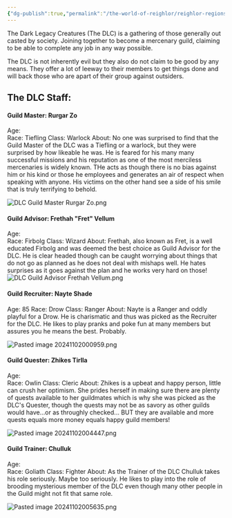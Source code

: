```yaml
---
{"dg-publish":true,"permalink":"/the-world-of-reighlor/reighlor-regions/kingdom-of-leloria/joleria/guilds-of-joleria/the-dlc/the-dark-legacy-creatures/"}
---
```


The Dark Legacy Creatures (The DLC) is a gathering of those generally out casted by society. Joining together to become a mercenary guild, claiming to be able to complete any job in any way possible. 

The DLC is not inherently evil but they also do not claim to be good by any means. They offer a lot of leeway to their members to get things done and will back those who are apart of their group against outsiders. 

## The DLC Staff:
#### Guild Master: Rurgar Zo
Age:  
Race:  Tiefling
Class: Warlock
About: No one was surprised to find that the Guild Master of the DLC was a Tiefling or a warlock, but they were surprised by how likeable he was. He is feared for his many many successful missions and his reputation as one of the most merciless mercenaries is widely known. THe acts as though there is no bias against him or his kind or those he employees and generates an air of respect when speaking with anyone. His victims on the other hand see a side of his smile that is truly terrifying to behold. 

<div class="transclusion internal-embed is-loaded"><div class="markdown-embed">



![DLC Guild Master Rurgar Zo.png](/img/user/Z%20NPC%20Pics/DLC%20NPC%20Pics/DLC%20Guild%20Master%20Rurgar%20Zo.png)

</div></div>

#### Guild Advisor: Frethah "Fret" Vellum
Age:  
Race:  Firbolg
Class: Wizard
About: Frethah, also known as Fret, is a well educated Firbolg and was deemed the best choice as Guild Advisor for the DLC. He is clear headed though can be caught worrying about things that do not go as planned as he does not deal with mishaps well. He hates surprises as it goes against the plan and he works very hard on those! 
![DLC Guild Advisor Frethah Vellum.png](/img/user/Z%20NPC%20Pics/DLC%20NPC%20Pics/DLC%20Guild%20Advisor%20Frethah%20Vellum.png)
#### Guild Recruiter: Nayte Shade
Age:  85
Race:  Drow
Class: Ranger
About: Nayte is a Ranger and oddly playful for a Drow. He is charismatic and thus was picked as the Recruiter for the DLC. He likes to play pranks and poke fun at many members but assures you he means the best. Probably.

<div class="transclusion internal-embed is-loaded"><div class="markdown-embed">



![Pasted image 20241102000959.png](/img/user/Z%20NPC%20Pics/DLC%20NPC%20Pics/Pasted%20image%2020241102000959.png)

</div></div>

#### Guild Quester: Zhikes Tirlla
Age:  
Race:  Owlin
Class: Cleric 
About: Zhikes is a upbeat and happy person, little can crush her optimism. She prides herself in making sure there are plenty of quests available to her guildmates which is why she was picked as the DLC's Quester, though the quests may not be as savory as other guilds would have...or as throughly checked... BUT they are available and more quests equals more money equals happy guild members!

<div class="transclusion internal-embed is-loaded"><div class="markdown-embed">



![Pasted image 20241102004447.png](/img/user/Z%20NPC%20Pics/DLC%20NPC%20Pics/Pasted%20image%2020241102004447.png)

</div></div>

#### Guild Trainer: Chulluk 
Age:  
Race:  Goliath
Class: Fighter
About: As the Trainer of the DLC Chulluk takes his role seriously. Maybe too seriously. He likes to play into the role of brooding mysterious member of the DLC even though many other people in the Guild might not fit that same role. 

<div class="transclusion internal-embed is-loaded"><div class="markdown-embed">



![Pasted image 20241102005635.png](/img/user/Z%20NPC%20Pics/DLC%20NPC%20Pics/Pasted%20image%2020241102005635.png)

</div></div>
